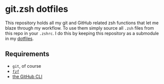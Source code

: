 # git.zsh dotfiles

This repository holds all my git and GitHub related zsh functions that let me
blaze through my workflow. To use them simply source all `.zsh` files from this
repo in your `.zshrc`. I do this by keeping this repository as a submodule in my
[dotfiles](https://github.com/jannis-baum/dotfiles.git).

## Requirements

- `git`, of course
- [`fzf`](https://github.com/junegunn/fzf)
- [the GitHub CLI](https://cli.github.com/)
